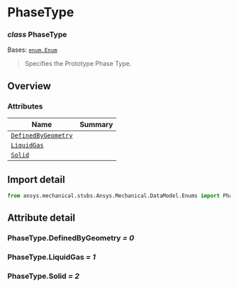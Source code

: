 <a id="phasetype"></a>

# PhaseType

<a id="PhaseType"></a>

### *class* PhaseType

Bases: [`enum.Enum`](https://docs.python.org/3/library/enum.html#enum.Enum)

> Specifies the Prototype Phase Type.

> <!-- !! processed by numpydoc !! -->

<a id="overview"></a>

## Overview

### Attributes

| Name | Summary |
|--------------------------------------------------------------|----|
| [`DefinedByGeometry`](#PhaseType.DefinedByGeometry)          |    |
| [`LiquidGas`](#PhaseType.LiquidGas)                          |    |
| [`Solid`](../../../ACT/Automation/Mechanical/Solid.md#Solid) |    |

<a id="import-detail"></a>

## Import detail

```python
from ansys.mechanical.stubs.Ansys.Mechanical.DataModel.Enums import PhaseType
```

<a id="attribute-detail"></a>

## Attribute detail

<a id="PhaseType.DefinedByGeometry"></a>

### PhaseType.DefinedByGeometry *= 0*

<a id="PhaseType.LiquidGas"></a>

### PhaseType.LiquidGas *= 1*

<a id="PhaseType.Solid"></a>

### PhaseType.Solid *= 2*
